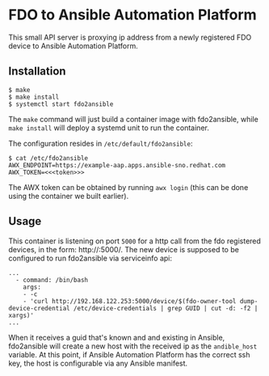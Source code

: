 FDO to Ansible Automation Platform
===

This small API server is proxying ip address from a newly registered FDO device to Ansible Automation Platform.

Installation
---

```
$ make
$ make install
$ systemctl start fdo2ansible
```

The `make` command will just build a container image with fdo2ansible, while `make install` will deploy a systemd unit to run the container.

The configuration resides in `/etc/default/fdo2ansible`:

```
$ cat /etc/fdo2ansible
AWX_ENDPOINT=https://example-aap.apps.ansible-sno.redhat.com
AWX_TOKEN=<<<token>>>
```

The AWX token can be obtained by running `awx login` (this can be done using the container we built earlier).

Usage
---

This container is listening on port `5000` for a http call from the fdo registered devices, in the form: http://<fdo2ansible-server>:5000/<guid>. The new device is supposed to be configured to run fdo2ansible via serviceinfo api:

```
...
  - command: /bin/bash
    args:
    - -c
    - 'curl http://192.168.122.253:5000/device/$(fdo-owner-tool dump-device-credential /etc/device-credentials | grep GUID | cut -d: -f2 | xargs)'
...
```

When it receives a guid that's known and and existing in Ansible, fdo2ansible will create a new host with the received ip as the `andible_host` variable. At this point, if Ansible Automation Platform has the correct ssh key, the host is configurable via any Ansible manifest.
